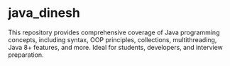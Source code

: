 # java_dinesh
This repository provides comprehensive coverage of Java programming concepts, including syntax, OOP principles, collections, multithreading, Java 8+ features, and more. Ideal for students, developers, and interview preparation.
